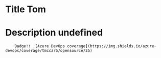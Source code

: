 
# Title Tom
# Description undefined
        Badge!! ![Azure DevOps coverage](https://img.shields.io/azure-devops/coverage/tmccar5/opensource/25)
      